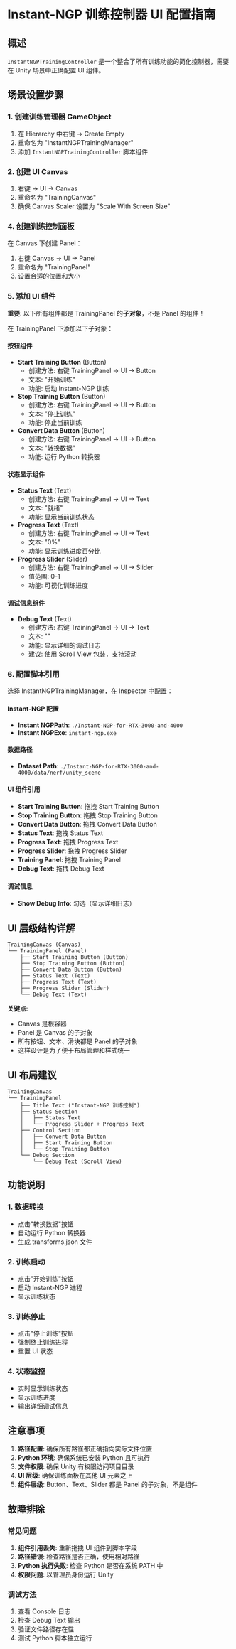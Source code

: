 # Instant-NGP 训练控制器 UI 配置指南

## 概述

`InstantNGPTrainingController` 是一个整合了所有训练功能的简化控制器，需要在 Unity 场景中正确配置 UI 组件。

## 场景设置步骤

### 1. 创建训练管理器 GameObject

1. 在 Hierarchy 中右键 → Create Empty
2. 重命名为 "InstantNGPTrainingManager"
3. 添加 `InstantNGPTrainingController` 脚本组件

### 2. 创建 UI Canvas

1. 右键 → UI → Canvas
2. 重命名为 "TrainingCanvas"
3. 确保 Canvas Scaler 设置为 "Scale With Screen Size"

### 4. 创建训练控制面板

在 Canvas 下创建 Panel：

1. 右键 Canvas → UI → Panel
2. 重命名为 "TrainingPanel"
3. 设置合适的位置和大小

### 5. 添加 UI 组件

**重要**: 以下所有组件都是 TrainingPanel 的**子对象**，不是 Panel 的组件！

在 TrainingPanel 下添加以下子对象：

#### 按钮组件

- **Start Training Button** (Button)
  - 创建方法: 右键 TrainingPanel → UI → Button
  - 文本: "开始训练"
  - 功能: 启动 Instant-NGP 训练
- **Stop Training Button** (Button)
  - 创建方法: 右键 TrainingPanel → UI → Button
  - 文本: "停止训练"
  - 功能: 停止当前训练
- **Convert Data Button** (Button)
  - 创建方法: 右键 TrainingPanel → UI → Button
  - 文本: "转换数据"
  - 功能: 运行 Python 转换器

#### 状态显示组件

- **Status Text** (Text)
  - 创建方法: 右键 TrainingPanel → UI → Text
  - 文本: "就绪"
  - 功能: 显示当前训练状态
- **Progress Text** (Text)
  - 创建方法: 右键 TrainingPanel → UI → Text
  - 文本: "0%"
  - 功能: 显示训练进度百分比
- **Progress Slider** (Slider)
  - 创建方法: 右键 TrainingPanel → UI → Slider
  - 值范围: 0-1
  - 功能: 可视化训练进度

#### 调试信息组件

- **Debug Text** (Text)
  - 创建方法: 右键 TrainingPanel → UI → Text
  - 文本: ""
  - 功能: 显示详细的调试日志
  - 建议: 使用 Scroll View 包装，支持滚动

### 6. 配置脚本引用

选择 InstantNGPTrainingManager，在 Inspector 中配置：

#### Instant-NGP 配置

- **Instant NGPPath**: `./Instant-NGP-for-RTX-3000-and-4000`
- **Instant NGPExe**: `instant-ngp.exe`

#### 数据路径

- **Dataset Path**: `./Instant-NGP-for-RTX-3000-and-4000/data/nerf/unity_scene`

#### UI 组件引用

- **Start Training Button**: 拖拽 Start Training Button
- **Stop Training Button**: 拖拽 Stop Training Button
- **Convert Data Button**: 拖拽 Convert Data Button
- **Status Text**: 拖拽 Status Text
- **Progress Text**: 拖拽 Progress Text
- **Progress Slider**: 拖拽 Progress Slider
- **Training Panel**: 拖拽 Training Panel
- **Debug Text**: 拖拽 Debug Text

#### 调试信息

- **Show Debug Info**: 勾选（显示详细日志）

## UI 层级结构详解

```
TrainingCanvas (Canvas)
└── TrainingPanel (Panel)
    ├── Start Training Button (Button)
    ├── Stop Training Button (Button)
    ├── Convert Data Button (Button)
    ├── Status Text (Text)
    ├── Progress Text (Text)
    ├── Progress Slider (Slider)
    └── Debug Text (Text)
```

**关键点**:

- Canvas 是根容器
- Panel 是 Canvas 的子对象
- 所有按钮、文本、滑块都是 Panel 的子对象
- 这样设计是为了便于布局管理和样式统一

## UI 布局建议

```
TrainingCanvas
└── TrainingPanel
    ├── Title Text ("Instant-NGP 训练控制")
    ├── Status Section
    │   ├── Status Text
    │   └── Progress Slider + Progress Text
    ├── Control Section
    │   ├── Convert Data Button
    │   ├── Start Training Button
    │   └── Stop Training Button
    └── Debug Section
        └── Debug Text (Scroll View)
```

## 功能说明

### 1. 数据转换

- 点击"转换数据"按钮
- 自动运行 Python 转换器
- 生成 transforms.json 文件

### 2. 训练启动

- 点击"开始训练"按钮
- 启动 Instant-NGP 进程
- 显示训练状态

### 3. 训练停止

- 点击"停止训练"按钮
- 强制终止训练进程
- 重置 UI 状态

### 4. 状态监控

- 实时显示训练状态
- 显示训练进度
- 输出详细调试信息

## 注意事项

1. **路径配置**: 确保所有路径都正确指向实际文件位置
2. **Python 环境**: 确保系统已安装 Python 且可执行
3. **文件权限**: 确保 Unity 有权限访问项目目录
4. **UI 层级**: 确保训练面板在其他 UI 元素之上
5. **组件层级**: Button、Text、Slider 都是 Panel 的子对象，不是组件

## 故障排除

### 常见问题

1. **组件引用丢失**: 重新拖拽 UI 组件到脚本字段
2. **路径错误**: 检查路径是否正确，使用相对路径
3. **Python 执行失败**: 检查 Python 是否在系统 PATH 中
4. **权限问题**: 以管理员身份运行 Unity

### 调试方法

1. 查看 Console 日志
2. 检查 Debug Text 输出
3. 验证文件路径存在性
4. 测试 Python 脚本独立运行
